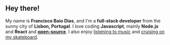 ## Hey there!

My name is **Francisco Baio Dias**, and I'm a **full-stack developer** from the sunny city of **Lisbon, Portugal**. I love coding **Javascript**, mainly **Node.js** and **React** and [**open-source**](https://github.com/xicombd). I also enjoy [listening to music](https://open.spotify.com/user/1175418489/playlist/0P19ALwC0QB24n6CPXIokz) and [cruising on my skateboard](https://www.instagram.com/p/0x0S68MbIF/).
